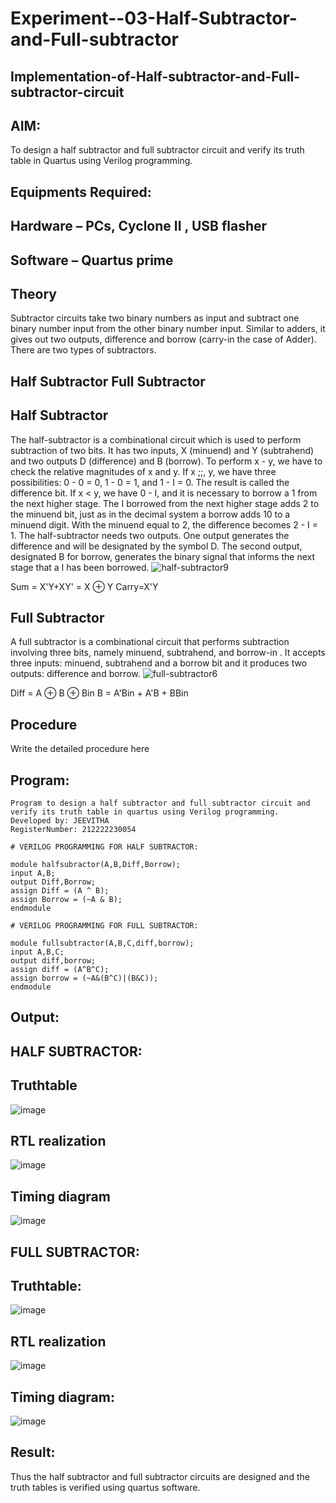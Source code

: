 # Experiment--03-Half-Subtractor-and-Full-subtractor
## Implementation-of-Half-subtractor-and-Full-subtractor-circuit
## AIM:
To design a half subtractor and full subtractor circuit and verify its truth table in Quartus using Verilog programming.

## Equipments Required:
## Hardware – PCs, Cyclone II , USB flasher
## Software – Quartus prime
## Theory
Subtractor circuits take two binary numbers as input and subtract one binary number input from the other binary number input. Similar to adders, it gives out two outputs, difference and borrow (carry-in the case of Adder). There are two types of subtractors.

## Half Subtractor Full Subtractor
## Half Subtractor
The half-subtractor is a combinational circuit which is used to perform subtraction of two bits. It has two inputs, X (minuend) and Y (subtrahend) and two outputs D (difference) and B (borrow). To perform x - y, we have to check the relative magnitudes of x and y. If x ;;, y, we have three possibilities: 0 - 0 = 0, 1 - 0 = 1, and 1 - I = 0. The result is called the difference bit. If x < y, we have 0 - I, and it is necessary to borrow a 1 from the next higher stage. The I borrowed from the next higher stage adds 2 to the minuend bit, just as in the decimal system a borrow adds 10 to a minuend digit. With the minuend equal to 2, the difference becomes 2 - I = 1. The half-subtractor needs two outputs. One output generates the difference and will be designated by the symbol D. The second output, designated B for borrow, generates the binary signal that informs the next stage that a I has been borrowed.
![half-subtractor9](https://user-images.githubusercontent.com/36288975/166112538-58c3bc7c-ee5d-4e6a-ac8d-8e8328efe27a.png)


Sum = X'Y+XY' = X ⊕ Y
Carry=X'Y

## Full Subtractor
A full subtractor is a combinational circuit that performs subtraction involving three bits, namely minuend, subtrahend, and borrow-in . It accepts three inputs: minuend, subtrahend and a borrow bit and it produces two outputs: difference and borrow. 
![full-subtractor6](https://user-images.githubusercontent.com/36288975/166112541-24c68359-3de8-4674-ae22-8272ffc385ed.png)


Diff = A ⊕ B ⊕ Bin B = A'Bin + A'B + BBin

## Procedure



Write the detailed procedure here 


## Program:
```
Program to design a half subtractor and full subtractor circuit and verify its truth table in quartus using Verilog programming.
Developed by: JEEVITHA 
RegisterNumber: 212222230054

# VERILOG PROGRAMMING FOR HALF SUBTRACTOR:

module halfsubractor(A,B,Diff,Borrow);
input A,B;
output Diff,Borrow;
assign Diff = (A ^ B);
assign Borrow = (~A & B);
endmodule

# VERILOG PROGRAMMING FOR FULL SUBTRACTOR:

module fullsubtractor(A,B,C,diff,borrow);
input A,B,C;
output diff,borrow;
assign diff = (A^B^C);
assign borrow = (~A&(B^C)|(B&C));
endmodule
```

## Output:
## HALF SUBTRACTOR:
## Truthtable
![image](https://user-images.githubusercontent.com/118708245/232328902-3bfbb3c4-70d2-4dd5-86e2-b32e74dea0a5.png)

##  RTL realization
![image](https://user-images.githubusercontent.com/118708245/232329022-a1e5890a-cee6-4304-a964-bebeac6c8df7.png)


## Timing diagram 
![image](https://user-images.githubusercontent.com/118708245/232329089-f40d193e-61e8-452b-8a5f-e563fdd63ea3.png)

## FULL SUBTRACTOR:
## Truthtable:
![image](https://user-images.githubusercontent.com/118708245/232360290-6e696d64-3b50-48e6-94ca-93dc932be7d2.png)

##  RTL realization
![image](https://user-images.githubusercontent.com/118708245/232360327-351104c0-7a03-4f1f-a961-6959ac1cdb8d.png)

## Timing diagram:
![image](https://user-images.githubusercontent.com/118708245/232360789-dfb223af-7eac-485d-a5c2-164c862906e4.png)

## Result:
Thus the half subtractor and full subtractor circuits are designed and the truth tables is verified using quartus software.
